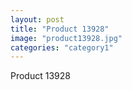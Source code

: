 ```yaml
---
layout: post
title: "Product 13928"
image: "product13928.jpg"
categories: "category1"
---
```

Product 13928
